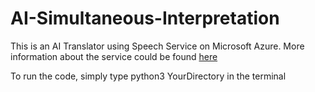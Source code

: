 # AI-Simultaneous-Interpretation

This is an AI Translator using Speech Service on Microsoft Azure. More information about the service could be found [here](https://docs.microsoft.com/en-gb/azure/cognitive-services/speech-service/index-speech-translation)


To run the code, simply type python3 YourDirectory in the terminal
